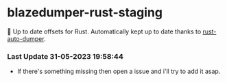 # blazedumper-rust-staging

🚀 Up to date offsets for Rust. Automatically kept up to date thanks to [rust-auto-dumper](https://github.com/Akandesh/rust-auto-dumper).


### Last Update 31-05-2023 19:58:44
- If there's something missing then open a issue and i'll try to add it asap.